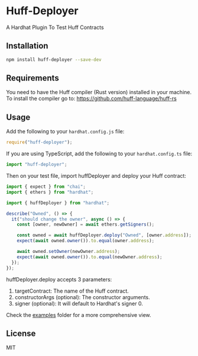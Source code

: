 # Huff-Deployer

A Hardhat Plugin To Test Huff Contracts

## Installation

```bash
npm install huff-deployer --save-dev
```

## Requirements

You need to have the Huff compiler (Rust version) installed in your machine. To install the compiler go to: https://github.com/huff-language/huff-rs

## Usage

Add the following to your `hardhat.config.js` file:

```js
require("huff-deployer");
```

If you are using TypeScript, add the following to your `hardhat.config.ts` file:

```ts
import "huff-deployer";
```

Then on your test file, import huffDeployer and deploy your Huff contract: 

```ts
import { expect } from "chai";
import { ethers } from "hardhat";

import { huffDeployer } from "hardhat";

describe("Owned", () => {
  it("should change the owner", async () => {
    const [owner, newOwner] = await ethers.getSigners();

    const owned = await huffDeployer.deploy("Owned", [owner.address]); // <--- Deploy the contract
    expect(await owned.owner()).to.equal(owner.address);

    await owned.setOwner(newOwner.address);
    expect(await owned.owner()).to.equal(newOwner.address);
  });
});
```

huffDeployer.deploy accepts 3 parameters: 

1. targetContract: The name of the Huff contract.
2. constructorArgs (optional): The constructor arguments. 
3. signer (optional): It will default to Hardhat's signer 0.

Check the [examples](https://github.com/rodrigoherrerai/huff-deployer/tree/main/examples) folder for a more comprehensive view. 

## License

MIT

